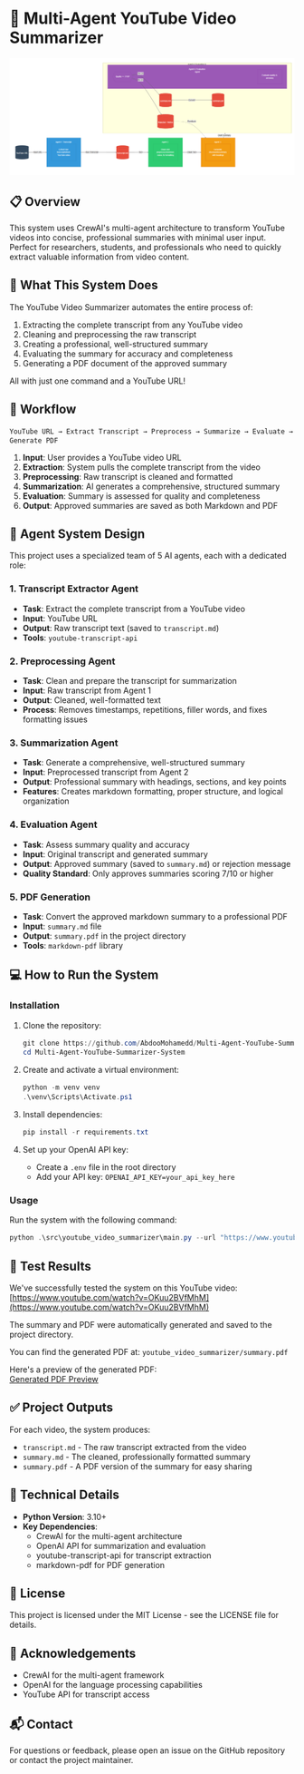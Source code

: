 # 🧠 Multi-Agent YouTube Video Summarizer

![YouTube Video Summarizer Banner](https://github.com/AbdooMohamedd/Multi-Agent-YouTube-Summarizer-System/blob/main/YouTube-Video-Summarizer-System-Flowchart.png)

## 📋 Overview

This system uses CrewAI's multi-agent architecture to transform YouTube videos into concise, professional summaries with minimal user input. Perfect for researchers, students, and professionals who need to quickly extract valuable information from video content.

## 🚀 What This System Does

The YouTube Video Summarizer automates the entire process of:

1. Extracting the complete transcript from any YouTube video
2. Cleaning and preprocessing the raw transcript
3. Creating a professional, well-structured summary
4. Evaluating the summary for accuracy and completeness
5. Generating a PDF document of the approved summary

All with just one command and a YouTube URL!

## 🔄 Workflow

```
YouTube URL → Extract Transcript → Preprocess → Summarize → Evaluate → Generate PDF
```

1. **Input**: User provides a YouTube video URL
2. **Extraction**: System pulls the complete transcript from the video
3. **Preprocessing**: Raw transcript is cleaned and formatted
4. **Summarization**: AI generates a comprehensive, structured summary
5. **Evaluation**: Summary is assessed for quality and completeness
6. **Output**: Approved summaries are saved as both Markdown and PDF

## 👥 Agent System Design

This project uses a specialized team of 5 AI agents, each with a dedicated role:

### 1. Transcript Extractor Agent

- **Task**: Extract the complete transcript from a YouTube video
- **Input**: YouTube URL
- **Output**: Raw transcript text (saved to `transcript.md`)
- **Tools**: `youtube-transcript-api`

### 2. Preprocessing Agent

- **Task**: Clean and prepare the transcript for summarization
- **Input**: Raw transcript from Agent 1
- **Output**: Cleaned, well-formatted text
- **Process**: Removes timestamps, repetitions, filler words, and fixes formatting issues

### 3. Summarization Agent

- **Task**: Generate a comprehensive, well-structured summary
- **Input**: Preprocessed transcript from Agent 2
- **Output**: Professional summary with headings, sections, and key points
- **Features**: Creates markdown formatting, proper structure, and logical organization

### 4. Evaluation Agent

- **Task**: Assess summary quality and accuracy
- **Input**: Original transcript and generated summary
- **Output**: Approved summary (saved to `summary.md`) or rejection message
- **Quality Standard**: Only approves summaries scoring 7/10 or higher

### 5. PDF Generation

- **Task**: Convert the approved markdown summary to a professional PDF
- **Input**: `summary.md` file
- **Output**: `summary.pdf` in the project directory
- **Tools**: `markdown-pdf` library

## 💻 How to Run the System

### Installation

1. Clone the repository:

   ```powershell
   git clone https://github.com/AbdooMohamedd/Multi-Agent-YouTube-Summarizer-System.git
   cd Multi-Agent-YouTube-Summarizer-System
   ```

2. Create and activate a virtual environment:

   ```powershell
   python -m venv venv
   .\venv\Scripts\Activate.ps1
   ```

3. Install dependencies:

   ```powershell
   pip install -r requirements.txt
   ```

4. Set up your OpenAI API key:
   - Create a `.env` file in the root directory
   - Add your API key: `OPENAI_API_KEY=your_api_key_here`

### Usage

Run the system with the following command:

```powershell
python .\src\youtube_video_summarizer\main.py --url "https://www.youtube.com/watch?v=OKuu2BVfMhM"
```

## 🧪 Test Results

We've successfully tested the system on this YouTube video:
[https://www.youtube.com/watch?v=OKuu2BVfMhM](https://www.youtube.com/watch?v=OKuu2BVfMhM)

The summary and PDF were automatically generated and saved to the project directory.

You can find the generated PDF at: `youtube_video_summarizer/summary.pdf`

Here's a preview of the generated PDF:  
[Generated PDF Preview](https://github.com/AbdooMohamedd/Multi-Agent-YouTube-Summarizer-System/blob/main/youtube_video_summarizer/summary.pdf)

## ✅ Project Outputs

For each video, the system produces:

- `transcript.md` - The raw transcript extracted from the video
- `summary.md` - The cleaned, professionally formatted summary
- `summary.pdf` - A PDF version of the summary for easy sharing

## 🔧 Technical Details

- **Python Version**: 3.10+
- **Key Dependencies**:
  - CrewAI for the multi-agent architecture
  - OpenAI API for summarization and evaluation
  - youtube-transcript-api for transcript extraction
  - markdown-pdf for PDF generation

## 📝 License

This project is licensed under the MIT License - see the LICENSE file for details.

## 🙏 Acknowledgements

- CrewAI for the multi-agent framework
- OpenAI for the language processing capabilities
- YouTube API for transcript access

## 📬 Contact

For questions or feedback, please open an issue on the GitHub repository or contact the project maintainer.
